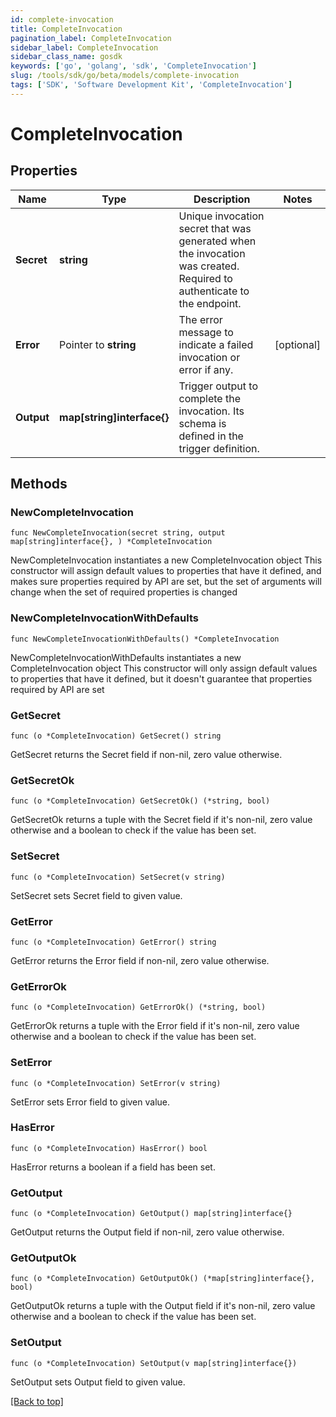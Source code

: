 ```yaml
---
id: complete-invocation
title: CompleteInvocation
pagination_label: CompleteInvocation
sidebar_label: CompleteInvocation
sidebar_class_name: gosdk
keywords: ['go', 'golang', 'sdk', 'CompleteInvocation'] 
slug: /tools/sdk/go/beta/models/complete-invocation
tags: ['SDK', 'Software Development Kit', 'CompleteInvocation']
---
```


# CompleteInvocation

## Properties

Name | Type | Description | Notes
------------ | ------------- | ------------- | -------------
**Secret** |  **string** | Unique invocation secret that was generated when the invocation was created. Required to authenticate to the endpoint. | 
**Error** |  Pointer to **string** | The error message to indicate a failed invocation or error if any. | [optional] 
**Output** |  **map[string]interface{}** | Trigger output to complete the invocation. Its schema is defined in the trigger definition. | 

## Methods

### NewCompleteInvocation

`func NewCompleteInvocation(secret string, output map[string]interface{}, ) *CompleteInvocation`

NewCompleteInvocation instantiates a new CompleteInvocation object
This constructor will assign default values to properties that have it defined,
and makes sure properties required by API are set, but the set of arguments
will change when the set of required properties is changed

### NewCompleteInvocationWithDefaults

`func NewCompleteInvocationWithDefaults() *CompleteInvocation`

NewCompleteInvocationWithDefaults instantiates a new CompleteInvocation object
This constructor will only assign default values to properties that have it defined,
but it doesn't guarantee that properties required by API are set

### GetSecret

`func (o *CompleteInvocation) GetSecret() string`

GetSecret returns the Secret field if non-nil, zero value otherwise.

### GetSecretOk

`func (o *CompleteInvocation) GetSecretOk() (*string, bool)`

GetSecretOk returns a tuple with the Secret field if it's non-nil, zero value otherwise
and a boolean to check if the value has been set.

### SetSecret

`func (o *CompleteInvocation) SetSecret(v string)`

SetSecret sets Secret field to given value.


### GetError

`func (o *CompleteInvocation) GetError() string`

GetError returns the Error field if non-nil, zero value otherwise.

### GetErrorOk

`func (o *CompleteInvocation) GetErrorOk() (*string, bool)`

GetErrorOk returns a tuple with the Error field if it's non-nil, zero value otherwise
and a boolean to check if the value has been set.

### SetError

`func (o *CompleteInvocation) SetError(v string)`

SetError sets Error field to given value.

### HasError

`func (o *CompleteInvocation) HasError() bool`

HasError returns a boolean if a field has been set.

### GetOutput

`func (o *CompleteInvocation) GetOutput() map[string]interface{}`

GetOutput returns the Output field if non-nil, zero value otherwise.

### GetOutputOk

`func (o *CompleteInvocation) GetOutputOk() (*map[string]interface{}, bool)`

GetOutputOk returns a tuple with the Output field if it's non-nil, zero value otherwise
and a boolean to check if the value has been set.

### SetOutput

`func (o *CompleteInvocation) SetOutput(v map[string]interface{})`

SetOutput sets Output field to given value.



[[Back to top]](#) 


